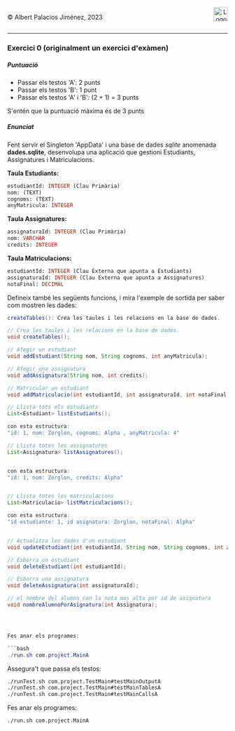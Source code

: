 <div style="display: flex; width: 100%;">
    <div style="flex: 1; padding: 0px;">
        <p>© Albert Palacios Jiménez, 2023</p>
    </div>
    <div style="flex: 1; padding: 0px; text-align: right;">
        <img src="../../assets/ieti.png" height="32" alt="Logo de IETI" style="max-height: 32px;">
    </div>
</div>
<hr/>

### Exercici 0 (originalment un exercici d'exàmen)

##### Puntuació

- Passar els testos 'A': 2 punts
- Passar els testos 'B': 1 punt
- Passar els testos 'A' i 'B': (2 + 1) = 3 punts

S'entén que la puntuació màxima és de 3 punts

##### Enunciat

Fent servir el Singleton 'AppData' i una base de dades *sqlite* anomenada **dades.sqlite**, desenvolupa una aplicació que gestioni Estudiants, Assignatures i Matriculacions.

**Taula Estudiants:**

```sql
estudiantId: INTEGER (Clau Primària)
nom: (TEXT)
cognoms: (TEXT)
anyMatricula: INTEGER
```

**Taula Assignatures:**

```sql
assignaturaId: INTEGER (Clau Primària)
nom: VARCHAR
credits: INTEGER

```

**Taula Matriculacions:**

```sql
estudiantId: INTEGER (Clau Externa que apunta a Estudiants)
assignaturaId: INTEGER (Clau Externa que apunta a Assignatures)
notaFinal: DECIMAL
```


Defineix també les següents funcions, i mira l'exemple de sortida per saber com mostren les dades:



```java
createTables(): Crea les taules i les relacions en la base de dades.

// Crea les taules i les relacions en la base de dades.
void createTables();

// Afegir un estudiant
void addEstudiant(String nom, String cognoms, int anyMatricula);

// Afegir una assignatura
void addAssignatura(String nom, int credits);

// Matricular un estudiant
void addMatriculacio(int estudiantId, int assignaturaId, int notaFinal);

// Llista tots els estudiants
List<Estudiant> listEstudiants();

con esta estructura: 
"id: 1, nom: Zorglon, cognoms: Alpha , anyMatricula: 4"

// Llista totes les assignatures
List<Assignatura> listAssignatures();


con esta estructura: 
"id: 1, nom: Zorglon, credits: Alpha"


// Llista totes les matriculacions
List<Matriculacio> listMatriculacions();

con esta estructura: 
"id estudiante: 1, id asignatura: Zorglon, notaFinal: Alpha"


// Actualitza les dades d'un estudiant
void updateEstudiant(int estudiantId, String nom, String cognoms, int anyMatricula);

// Esborra un estudiant
void deleteEstudiant(int estudiantId);

// Esborra una assignatura
void deleteAssignatura(int assignaturaId);

// el nombre del alumno con la nota mas alta por id de asignatura
void nombreAlumnoPorAsignatura(int Assignatura);




Fes anar els programes:

```bash
./run.sh com.project.MainA

```

Assegura't que passa els testos:

```bash
./runTest.sh com.project.TestMain#testMainOutputA
./runTest.sh com.project.TestMain#testMainTablesA
./runTest.sh com.project.TestMain#testMainCallsA


```




Fes anar els programes:

```bash
./run.sh com.project.MainA
```

